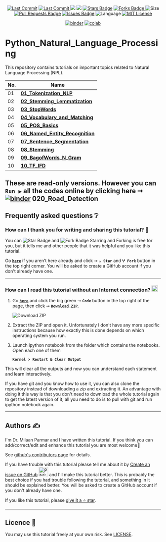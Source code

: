 <p align="center"> 
<a href="https://github.com/milaan9"><img src="https://img.shields.io/static/v1?logo=github&label=maintainer&message=milaan9&color=ff3300" alt="Last Commit"/></a> 
<a href="https://github.com/milaan9/Python_Python_Natural_Language_Processing/graphs/commit-activity"><img src="https://img.shields.io/github/last-commit/milaan9/Python_Python_Natural_Language_Processing.svg?colorB=ff8000&style=flat" alt="Last Commit"/> </a> 
<a href="https://github.com/milaan9/Python_Python_Natural_Language_Processing/pulse" alt="Activity"><img src="https://img.shields.io/github/commit-activity/m/milaan9/Python_Python_Natural_Language_Processing.svg?colorB=teal&style=flat" /></a> 
<a href="https://hits.seeyoufarm.com"><img src="https://hits.seeyoufarm.com/api/count/incr/badge.svg?url=https%3A%2F%2Fgithub.com%2Fmilaan9%2FPython_Python_Natural_Language_Processing&count_bg=%231DC92C&title_bg=%23555555&icon=&icon_color=%23E7E7E7&title=views&edge_flat=false"/></a>
<a href="https://github.com/milaan9/Python_Python_Natural_Language_Processing/stargazers"><img src="https://img.shields.io/github/stars/milaan9/Python_Python_Natural_Language_Processing.svg?colorB=1a53ff" alt="Stars Badge"/></a>
<a href="https://github.com/milaan9/Python_Python_Natural_Language_Processing/network/members"><img src="https://img.shields.io/github/forks/milaan9/Python_Python_Natural_Language_Processing" alt="Forks Badge"/> </a>
<img src="https://img.shields.io/github/repo-size/milaan9/Python_Python_Natural_Language_Processing.svg?colorB=CC66FF&style=flat" alt="Size"/>
<a href="https://github.com/milaan9/Python_Python_Natural_Language_Processing/pulls"><img src="https://img.shields.io/github/issues-pr/milaan9/Python_Python_Natural_Language_Processing.svg?colorB=yellow&style=flat" alt="Pull Requests Badge"/></a>
<a href="https://github.com/milaan9/Python_Python_Natural_Language_Processing/issues"><img src="https://img.shields.io/github/issues/milaan9/Python_Python_Natural_Language_Processing.svg?colorB=yellow&style=flat" alt="Issues Badge"/></a>
<img src="https://img.shields.io/github/languages/top/milaan9/Python_Python_Natural_Language_Processing.svg?colorB=996600&style=flat" alt="Language"/></a>
<a href="https://github.com/milaan9/Python_Python_Natural_Language_Processing/blob/master/LICENSE"><img src="https://img.shields.io/badge/License-MIT-blueviolet.svg" alt="MIT License"/></a> 
</p> 
<!--<img src="https://badges.pufler.dev/contributors/milaan9/01_Python_Introduction?size=50&padding=5&bots=true" alt="milaan9"/>-->

<p align="center"> 
<a href="https://mybinder.org/v2/gh/milaan9/Python_Natural_Language_Processing/HEAD"><img src="https://mybinder.org/badge_logo.svg" alt="binder"/></a>
<a href="https://githubtocolab.com/milaan9/Python_Natural_Language_Processing"><img src="https://colab.research.google.com/assets/colab-badge.svg" alt="colab"/></a> 
</p>    
 
# Python_Natural_Language_Processing

This repository contains tutorials on important topics related to Natural Language Processing (NPL).

| **No.** | **Name** | 
| ------- | -------- | 
|	01	| **[01_Tokenization_NLP](https://github.com/milaan9/Python_Natural_Language_Processing/blob/main/01_Tokenization_NLP.ipynb)** | 
|	02	| **[02_Stemming_Lemmatization](https://github.com/milaan9/Python_Natural_Language_Processing/blob/main/02_Stemming_Lemmatization.ipynb)** | 
|	03	| **[03_StopWords](https://github.com/milaan9/Python_Natural_Language_Processing/blob/main/03_StopWords.ipynb)** | 
|	04	| **[04_Vocabulary_and_Matching](https://github.com/milaan9/Python_Natural_Language_Processing/blob/main/04_Vocabulary_and_Matching.ipynb)** | 
|	05	| **[05_POS_Basics](https://github.com/milaan9/Python_Natural_Language_Processing/blob/main/05_POS_Basics.ipynb)** | 
|	06	| **[06_Named_Entity_Recognition](https://github.com/milaan9/Python_Natural_Language_Processing/blob/main/06_Named_Entity_Recognition.ipynb)** | 
|	07	| **[07_Sentence_Segmentation](https://github.com/milaan9/Python_Natural_Language_Processing/blob/main/07_Sentence_Segmentation.ipynb)** | 
|	08	| **[08_Stemming](https://github.com/milaan9/Python_Natural_Language_Processing/blob/main/08_Stemming.ipynb)** | 
|	09	| **[09_BagofWords_N_Gram](https://github.com/milaan9/Python_Natural_Language_Processing/blob/main/09_BagofWords_N_Gram.ipynb)** | 
|	10	| **[10_TF_IFD](https://github.com/milaan9/Python_Natural_Language_Processing/blob/main/10_TF_IFD.ipynb)** | 


These are **read-only** versions. However you can **`Run ▶`**  all the codes **online** by clicking here ➞ <a href="https://mybinder.org/v2/gh/milaan9/Python_Natural_Language_Processing/HEAD"><img src="https://mybinder.org/badge_logo.svg" alt="binder"/></a>
020_Road_Detection
---

## Frequently asked questions ❔

### How can I thank you for writing and sharing this tutorial? 🌷

You can <img src="https://img.shields.io/static/v1?label=%E2%AD%90 Star &message=if%20useful&style=style=flat&color=blue" alt="Star Badge"/> and <img src="https://img.shields.io/static/v1?label=%E2%B5%96 Fork &message=if%20useful&style=style=flat&color=blue" alt="Fork Badge"/> Starring and Forking is free for you, but it tells me and other people that it was helpful and you like this tutorial.

Go [**`here`**](https://github.com/milaan9/Python_Natural_Language_Processing) if you aren't here already and click ➞ **`✰ Star`** and **`ⵖ Fork`** button in the top right corner. You will be asked to create a GitHub account if you don't already have one.

---

### How can I read this tutorial without an Internet connection? <img alt="GIF" src="https://github.com/TheDudeThatCode/TheDudeThatCode/blob/master/Assets/hmm.gif" width="20" />

1. Go [**`here`**](https://github.com/milaan9/Python_Natural_Language_Processing) and click the big green ➞ **`Code`** button in the top right of the page, then click ➞ [**`Download ZIP`**](https://github.com/milaan9/Python_Natural_Language_Processing/archive/refs/heads/main.zip).

    ![Download ZIP](img/dnld_rep.png)

2. Extract the ZIP and open it. Unfortunately I don't have any more specific instructions because how exactly this is done depends on which operating system you run.
    
3. Launch ipython notebook from the folder which contains the notebooks. Open each one of them
  
    **`Kernel > Restart & Clear Output`**
    
This will clear all the outputs and now you can understand each statement and learn interactively.

If you have git and you know how to use it, you can also clone the repository instead of downloading a zip and extracting it. An advantage with doing it this way is that you don't need to download the whole tutorial again to get the latest version of it, all you need to do is to pull with git and run ipython notebook again.

---

## Authors ✍️

I'm Dr. Milaan Parmar and I have written this tutorial. If you think you can add/correct/edit and enhance this tutorial you are most welcome🙏

See [github's contributors page](https://github.com/milaan9/Python_Natural_Language_Processing/graphs/contributors) for details.

If you have trouble with this tutorial please tell me about it by [Create an issue on GitHub](https://github.com/milaan9/Python_Natural_Language_Processing/issues/new) <img alt="PNG" width="30px"  src="https://user-images.githubusercontent.com/48193918/124397909-86858c80-dd30-11eb-803c-9650d9c4a927.png" /></h3> and I'll make this tutorial better. This is probably the best choice if you had trouble following the tutorial, and something in it should be explained better. You will be asked to create a GitHub account if you don't already have one.

If you like this tutorial, please [give it a ⭐ star](https://github.com/milaan9/91_Python_Mini_Projects).

---

## Licence 📜

You may use this tutorial freely at your own risk. See [LICENSE](./LICENSE).
